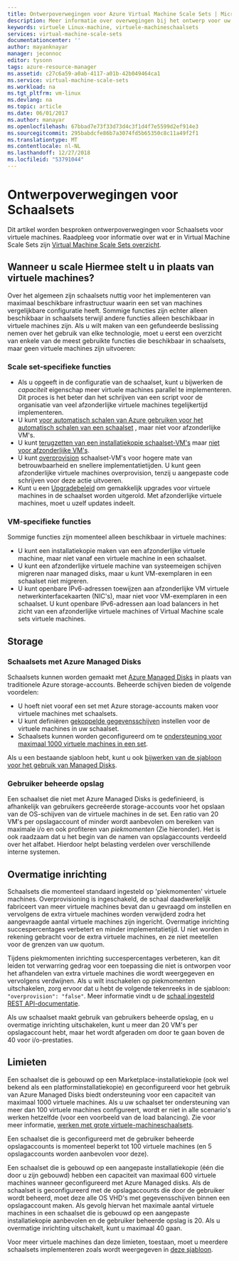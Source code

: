 ```yaml
---
title: Ontwerpoverwegingen voor Azure Virtual Machine Scale Sets | Microsoft Docs
description: Meer informatie over overwegingen bij het ontwerp voor uw Azure Virtual Machine Scale Sets
keywords: virtuele Linux-machine, virtuele-machineschaalsets
services: virtual-machine-scale-sets
documentationcenter: ''
author: mayanknayar
manager: jeconnoc
editor: tysonn
tags: azure-resource-manager
ms.assetid: c27c6a59-a0ab-4117-a01b-42b049464ca1
ms.service: virtual-machine-scale-sets
ms.workload: na
ms.tgt_pltfrm: vm-linux
ms.devlang: na
ms.topic: article
ms.date: 06/01/2017
ms.author: manayar
ms.openlocfilehash: 67bbad7e73f33d73d4c3f1d4f7e5599d2ef914e3
ms.sourcegitcommit: 295babdcfe86b7a3074fd5b65350c8c11a49f2f1
ms.translationtype: MT
ms.contentlocale: nl-NL
ms.lasthandoff: 12/27/2018
ms.locfileid: "53791044"
---
```

# <a name="design-considerations-for-scale-sets"></a>Ontwerpoverwegingen voor Schaalsets
Dit artikel worden besproken ontwerpoverwegingen voor Schaalsets voor virtuele machines. Raadpleeg voor informatie over wat er in Virtual Machine Scale Sets zijn [Virtual Machine Scale Sets overzicht](virtual-machine-scale-sets-overview.md).

## <a name="when-to-use-scale-sets-instead-of-virtual-machines"></a>Wanneer u scale Hiermee stelt u in plaats van virtuele machines?
Over het algemeen zijn schaalsets nuttig voor het implementeren van maximaal beschikbare infrastructuur waarin een set van machines vergelijkbare configuratie heeft. Sommige functies zijn echter alleen beschikbaar in schaalsets terwijl andere functies alleen beschikbaar in virtuele machines zijn. Als u wilt maken van een gefundeerde beslissing nemen over het gebruik van elke technologie, moet u eerst een overzicht van enkele van de meest gebruikte functies die beschikbaar in schaalsets, maar geen virtuele machines zijn uitvoeren:

### <a name="scale-set-specific-features"></a>Scale set-specifieke functies

- Als u opgeeft in de configuratie van de schaalset, kunt u bijwerken de *capaciteit* eigenschap meer virtuele machines parallel te implementeren. Dit proces is het beter dan het schrijven van een script voor de organisatie van veel afzonderlijke virtuele machines tegelijkertijd implementeren.
- U kunt [voor automatisch schalen van Azure gebruiken voor het automatisch schalen van een schaalset](./virtual-machine-scale-sets-autoscale-overview.md) , maar niet voor afzonderlijke VM's.
- U kunt [terugzetten van een installatiekopie schaalset-VM's](https://docs.microsoft.com/rest/api/compute/virtualmachinescalesets/reimage) maar [niet voor afzonderlijke VM's](https://docs.microsoft.com/rest/api/compute/virtualmachines).
- U kunt [overprovision](https://docs.microsoft.com/azure/virtual-machine-scale-sets/virtual-machine-scale-sets-design-overview#overprovisioning) schaalset-VM's voor hogere mate van betrouwbaarheid en snellere implementatietijden. U kunt geen afzonderlijke virtuele machines overprovision, tenzij u aangepaste code schrijven voor deze actie uitvoeren.
- Kunt u een [Upgradebeleid](./virtual-machine-scale-sets-upgrade-scale-set.md) om gemakkelijk upgrades voor virtuele machines in de schaalset worden uitgerold. Met afzonderlijke virtuele machines, moet u uzelf updates indeelt.

### <a name="vm-specific-features"></a>VM-specifieke functies

Sommige functies zijn momenteel alleen beschikbaar in virtuele machines:

- U kunt een installatiekopie maken van een afzonderlijke virtuele machine, maar niet vanaf een virtuele machine in een schaalset.
- U kunt een afzonderlijke virtuele machine van systeemeigen schijven migreren naar managed disks, maar u kunt VM-exemplaren in een schaalset niet migreren.
- U kunt openbare IPv6-adressen toewijzen aan afzonderlijke VM virtuele netwerkinterfacekaarten (NIC's), maar niet voor VM-exemplaren in een schaalset. U kunt openbare IPv6-adressen aan load balancers in het zicht van een afzonderlijke virtuele machines of Virtual Machine scale sets virtuele machines.

## <a name="storage"></a>Storage

### <a name="scale-sets-with-azure-managed-disks"></a>Schaalsets met Azure Managed Disks
Schaalsets kunnen worden gemaakt met [Azure Managed Disks](../virtual-machines/windows/managed-disks-overview.md) in plaats van traditionele Azure storage-accounts. Beheerde schijven bieden de volgende voordelen:
- U hoeft niet vooraf een set met Azure storage-accounts maken voor virtuele machines met schaalsets.
- U kunt definiëren [gekoppelde gegevensschijven](virtual-machine-scale-sets-attached-disks.md) instellen voor de virtuele machines in uw schaalset.
- Schaalsets kunnen worden geconfigureerd om te [ondersteuning voor maximaal 1000 virtuele machines in een set](virtual-machine-scale-sets-placement-groups.md). 

Als u een bestaande sjabloon hebt, kunt u ook [bijwerken van de sjabloon voor het gebruik van Managed Disks](virtual-machine-scale-sets-convert-template-to-md.md).

### <a name="user-managed-storage"></a>Gebruiker beheerde opslag
Een schaalset die niet met Azure Managed Disks is gedefinieerd, is afhankelijk van gebruikers gecreëerde storage-accounts voor het opslaan van de OS-schijven van de virtuele machines in de set. Een ratio van 20 VM's per opslagaccount of minder wordt aanbevolen om bereiken van maximale i/o en ook profiteren van _piekmomenten_ (Zie hieronder). Het is ook raadzaam dat u het begin van de namen van opslagaccounts verdeeld over het alfabet. Hierdoor helpt belasting verdelen over verschillende interne systemen. 


## <a name="overprovisioning"></a>Overmatige inrichting
Schaalsets die momenteel standaard ingesteld op 'piekmomenten' virtuele machines. Overprovisioning is ingeschakeld, de schaal daadwerkelijk fabriceert van meer virtuele machines bevat dan u gevraagd om instellen en vervolgens de extra virtuele machines worden verwijderd zodra het aangevraagde aantal virtuele machines zijn ingericht. Overmatige inrichting succespercentages verbetert en minder implementatietijd. U niet worden in rekening gebracht voor de extra virtuele machines, en ze niet meetellen voor de grenzen van uw quotum.

Tijdens piekmomenten inrichting succespercentages verbeteren, kan dit leiden tot verwarring gedrag voor een toepassing die niet is ontworpen voor het afhandelen van extra virtuele machines die wordt weergegeven en vervolgens verdwijnen. Als u wilt inschakelen op piekmomenten uitschakelen, zorg ervoor dat u hebt de volgende tekenreeks in de sjabloon: `"overprovision": "false"`. Meer informatie vindt u de [schaal ingesteld REST API-documentatie](/rest/api/virtualmachinescalesets/create-or-update-a-set).

Als uw schaalset maakt gebruik van gebruikers beheerde opslag, en u overmatige inrichting uitschakelen, kunt u meer dan 20 VM's per opslagaccount hebt, maar het wordt afgeraden om door te gaan boven de 40 voor i/o-prestaties. 

## <a name="limits"></a>Limieten
Een schaalset die is gebouwd op een Marketplace-installatiekopie (ook wel bekend als een platforminstallatiekopie) en geconfigureerd voor het gebruik van Azure Managed Disks biedt ondersteuning voor een capaciteit van maximaal 1000 virtuele machines. Als u uw schaalset ter ondersteuning van meer dan 100 virtuele machines configureert, wordt er niet in alle scenario's werken hetzelfde (voor een voorbeeld van de load balancing). Zie voor meer informatie, [werken met grote virtuele-machineschaalsets](virtual-machine-scale-sets-placement-groups.md). 

Een schaalset die is geconfigureerd met de gebruiker beheerde opslagaccounts is momenteel beperkt tot 100 virtuele machines (en 5 opslagaccounts worden aanbevolen voor deze).

Een schaalset die is gebouwd op een aangepaste installatiekopie (één die door u zijn gebouwd) hebben een capaciteit van maximaal 600 virtuele machines wanneer geconfigureerd met Azure Managed disks. Als de schaalset is geconfigureerd met de opslagaccounts die door de gebruiker wordt beheerd, moet deze alle OS VHD's met gegevensschijven binnen een opslagaccount maken. Als gevolg hiervan het maximale aantal virtuele machines in een schaalset die is gebouwd op een aangepaste installatiekopie aanbevolen en de gebruiker beheerde opslag is 20. Als u overmatige inrichting uitschakelt, kunt u maximaal 40 gaan.

Voor meer virtuele machines dan deze limieten, toestaan, moet u meerdere schaalsets implementeren zoals wordt weergegeven in [deze sjabloon](https://github.com/Azure/azure-quickstart-templates/tree/master/301-custom-images-at-scale).

